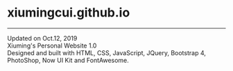 # xiumingcui.github.io
--------------------------------------------------------------------
Updated on Oct.12, 2019  
Xiuming's Personal Website 1.0  
Designed and built with HTML, CSS, JavaScript, JQuery, Bootstrap 4, PhotoShop, Now UI Kit and FontAwesome.  
